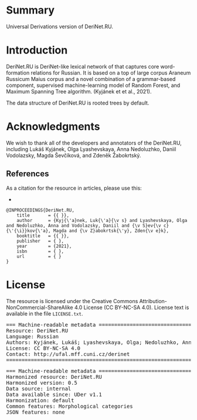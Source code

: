 # Summary

Universal Derivations version of DeriNet.RU.


# Introduction

DeriNet.RU is DeriNet-like lexical network of that captures core word-formation relations for Russian. It is based on a top of large corpus Araneum Russicum Maius corpus and a novel combination of a grammar-based component, supervised machine-learning model of Random Forest, and Maximum Spanning Tree algorithm. (Kyjánek et et al., 2021).

The data structure of DeriNet.RU is rooted trees by default.


# Acknowledgments

We wish to thank all of the developers and annotators of the DeriNet.RU, including Lukáš Kyjánek, Olga Lyashevskaya, Anna Nedoluzhko, Daniil Vodolazsky, Magda Ševčíková, and Zdeněk Žabokrtský.


## References

As a citation for the resource in articles, please use this:

* 

```
@INPROCEEDINGS{DeriNet.RU,
    title       = {{ }},
    author      = {Kyj{\'a}nek, Luk{\'a}{\v s} and Lyashevskaya, Olga and Nedoluzhko, Anna and Vodolazsky, Daniil and {\v S}ev{\v c}{\'{\i}}kov{\'a}, Magda and {\v Z}abokrtsk{\'y}, Zden{\v e}k},
    booktitle   = {{ }},
    publisher   = { },
    year        = {2021},
    isbn        = { },
    url         = { }
}
```


# License

The resource is licensed under the Creative Commons Attribution-NonCommercial-ShareAlike 4.0 License (CC BY-NC-SA 4.0).
License text is available in the file `LICENSE.txt`.


<pre>
=== Machine-readable metadata =================================================
Resource: DeriNet.RU
Language: Russian
Authors: Kyjánek, Lukáš; Lyashevskaya, Olga; Nedoluzhko, Anna; Vodolazsky, Daniil; Ševčíková, Magda; Žabokrtský, Zdeněk
License: CC BY-NC-SA 4.0
Contact: http://ufal.mff.cuni.cz/derinet
===============================================================================
</pre>

<pre>
=== Machine-readable metadata =================================================
Harmonized resource: DeriNet.RU
Harmonized version: 0.5
Data source: internal
Data available since: UDer v1.1
Harmonization: default
Common features: Morphological categories
JSON features: none
